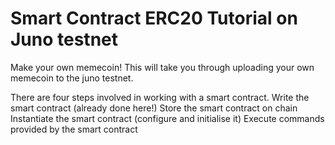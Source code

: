 # Smart Contract ERC20 Tutorial on Juno testnet
Make your own memecoin!
This will take you through uploading your own memecoin to the juno testnet.

There are four steps involved in working with a smart contract.
Write the smart contract (already done here!)
Store the smart contract on chain
Instantiate the smart contract (configure and initialise it)
Execute commands provided by the smart contract

